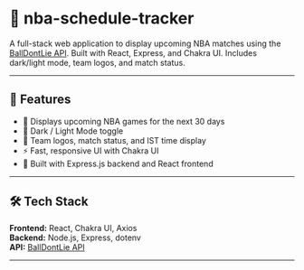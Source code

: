 # 🏀 nba-schedule-tracker

A full-stack web application to display upcoming NBA matches using the [BallDontLie API](https://www.balldontlie.io/). Built with React, Express, and Chakra UI. Includes dark/light mode, team logos, and match status.

---

## 🚀 Features

- 📅 Displays upcoming NBA games for the next 30 days
- 🌙 Dark / Light Mode toggle
- 🏀 Team logos, match status, and IST time display
- ⚡ Fast, responsive UI with Chakra UI
- 🔧 Built with Express.js backend and React frontend

---

## 🛠 Tech Stack

**Frontend:** React, Chakra UI, Axios  
**Backend:** Node.js, Express, dotenv  
**API:** [BallDontLie API](https://www.balldontlie.io/)

---

